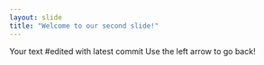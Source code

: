 ```yaml
---
layout: slide
title: "Welcome to our second slide!"
---
```

Your text #edited with latest commit
Use the left arrow to go back!
